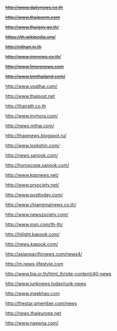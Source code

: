 ~~http://www.dailynews.co.th~~

~~http://www.thaipoem.com~~

~~http://www.thaigov.go.th/~~

~~https://th.wikipedia.org/~~

~~http://nithan.in.th~~

~~http://www.innnews.co.th/~~

~~http://www.1morenews.com~~

~~http://www.tnnthailand.com/~~

http://www.voathai.com/



http://www.thaipost.net

http://thairath.co.th

http://www.myhora.com/

http://news.mthai.com/

http://thaienews.blogspot.ru/

http://www.lookshin.com/

http://news.sanook.com/

http://horoscope.sanook.com/

http://www.kppnews.net/

http://www.prsociety.net/

http://www.posttoday.com/

http://www.chiangmainews.co.th/

http://www.newszociety.com/

http://www.msn.com/th-th/

http://hilight.kapook.com/

http://news.kapook.com/

http://asianpacificnews.com/news4/

http://m.news-lifestyle.com

http://www.bia.or.th/html_th/site-content/40-news

http://www.junknews.today/junk-news

http://www.meekhao.com

http://thestar.gmember.com/news

http://news.thaieurope.net

http://www.naewna.com/
